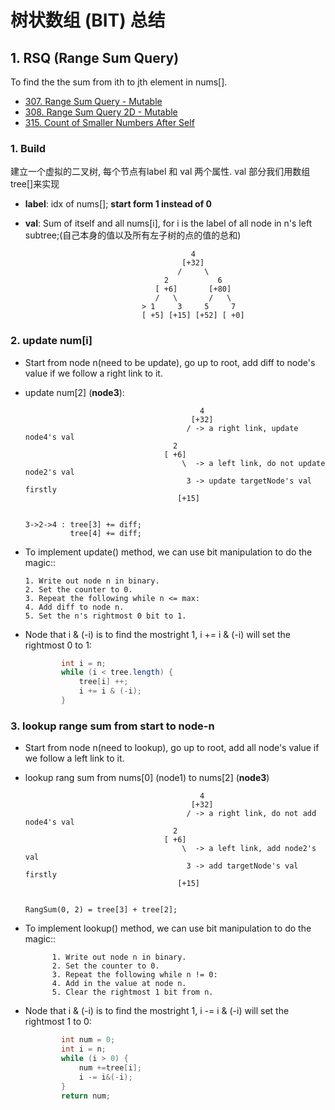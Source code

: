 # 树状数组 (BIT) 总结

## 1. RSQ (Range Sum Query)

To find the the sum from ith to jth element in nums[].
* [307. Range Sum Query - Mutable](https://leetcode.com/problems/range-sum-query-mutable/)
* [308. Range Sum Query 2D - Mutable](https://leetcode.com/problems/range-sum-query-2d-mutable/)
* [315. Count of Smaller Numbers After Self](https://leetcode.com/problems/count-of-smaller-numbers-after-self/)


### 1. Build 
  
  建立一个虚拟的二叉树, 每个节点有label 和 val 两个属性. val 部分我们用数组 tree[]来实现
  
  * **label**: idx of nums[]; **start form 1 instead of 0**
      
  * **val**: Sum of itself and all nums[i], for i is the label of all node in n's left subtree;(自己本身的值以及所有左子树的点的值的总和)


                                             4
                                           [+32]
                                          /     \
                                       2           6
                                     [ +6]       [+80]
                                     /   \       /   \
                                  > 1     3     5     7
                                  [ +5] [+15] [+52] [ +0]

### 2. update num[i]

* Start from node n(need to be update), go up to root, add diff to node's value if we follow a right link to it.

* update num[2] (**node3**):

                                             4
                                           [+32]
                                          / -> a right link, update node4's val
                                       2       
                                     [ +6]      
                                         \  -> a left link, do not update node2's val
                                          3 -> update targetNode's val firstly
                                        [+15]
                                        

      3->2->4 : tree[3] += diff;
                tree[4] += diff;
           
* To implement update() method, we can use bit manipulation to do the magic::

      1. Write out node n in binary.
      2. Set the counter to 0.
      3. Repeat the following while n <= max:
      4. Add diff to node n.
      5. Set the n's rightmost 0 bit to 1.
      
* Node that i & (-i) is to find the mostright 1, i += i & (-i) will set the rightmost 0 to 1:

    ```java
            int i = n; 
            while (i < tree.length) {
                tree[i] ++;
                i += i & (-i);
            }

    ```
### 3. lookup range sum from start to node-n

* Start from node n(need to lookup), go  up to root, add all node's value if we follow a left link to it.
* lookup rang sum from nums[0] (node1) to nums[2] (**node3**)

                                             4
                                           [+32]
                                          / -> a right link, do not add node4's val
                                       2       
                                     [ +6]      
                                         \  -> a left link, add node2's val
                                          3 -> add targetNode's val firstly
                                        [+15]
                                        
                                        
      RangSum(0, 2) = tree[3] + tree[2];
            
* To implement lookup() method, we can use bit manipulation to do the magic::

			1. Write out node n in binary.
			2. Set the counter to 0.
			3. Repeat the following while n != 0:
			4. Add in the value at node n.
			5. Clear the rightmost 1 bit from n.
      
* Node that i & (-i) is to find the mostright 1, i -= i & (-i) will set the rightmost 1 to 0:

    ```java
            int num = 0;
            int i = n;
            while (i > 0) {
                num +=tree[i];
                i -= i&(-i);
            }
            return num;
    ```

